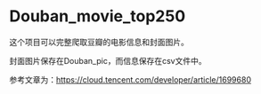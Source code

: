 # Douban_movie_top250

这个项目可以完整爬取豆瓣的电影信息和封面图片。

封面图片保存在Douban_pic，而信息保存在csv文件中。

参考文章为：https://cloud.tencent.com/developer/article/1699680